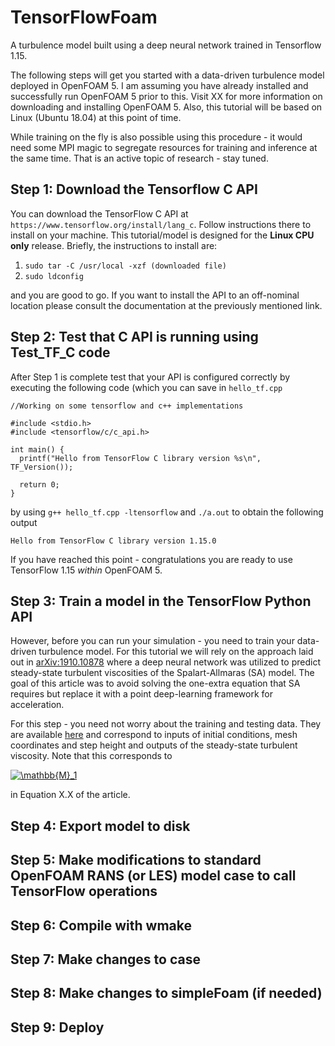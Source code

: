 # TensorFlowFoam
A turbulence model built using a deep neural network trained in Tensorflow 1.15.

The following steps will get you started with a data-driven turbulence model deployed in OpenFOAM 5. I am assuming you have already installed and successfully run OpenFOAM 5 prior to this. Visit XX for more information on downloading and installing OpenFOAM 5. Also, this tutorial will be based on Linux (Ubuntu 18.04) at this point of time.

While training on the fly is also possible using this procedure - it would need some MPI magic to segregate resources for training and inference at the same time. That is an active topic of research - stay tuned. 

## Step 1: Download the Tensorflow C API

You can download the TensorFlow C API at `https://www.tensorflow.org/install/lang_c`. Follow instructions there to install on your machine. This tutorial/model is designed for the **Linux CPU only** release. Briefly, the instructions to install are:

1. `sudo tar -C /usr/local -xzf (downloaded file)`
2. `sudo ldconfig`

and you are good to go. If you want to install the API to an off-nominal location please consult the documentation at the previously mentioned link. 

## Step 2: Test that C API is running using Test_TF_C code

After Step 1 is complete test that your API is configured correctly by executing the following code (which you can save in `hello_tf.cpp`
```
//Working on some tensorflow and c++ implementations

#include <stdio.h>
#include <tensorflow/c/c_api.h>

int main() {
  printf("Hello from TensorFlow C library version %s\n", TF_Version());

  return 0;
}
```
by using 
```g++ hello_tf.cpp -ltensorflow```
and 
```./a.out```
to obtain the following output
```
Hello from TensorFlow C library version 1.15.0
```
If you have reached this point - congratulations you are ready to use TensorFlow 1.15 *within* OpenFOAM 5. 

## Step 3: Train a model in the TensorFlow Python API

However, before you can run your simulation - you need to train your data-driven turbulence model. For this tutorial we will rely on the approach laid out in [arXiv:1910.10878](https://arxiv.org/pdf/1910.10878) where a deep neural network was utilized to predict steady-state turbulent viscosities of the Spalart-Allmaras (SA) model. The goal of this article was to avoid solving the one-extra equation that SA requires but replace it with a point deep-learning framework for acceleration.

For this step - you need not worry about the training and testing data. They are available [here]() and correspond to inputs of initial conditions, mesh coordinates and step height and outputs of the steady-state turbulent viscosity. Note that this corresponds to <dl><a href="https://www.codecogs.com/eqnedit.php?latex=\mathbb{M}_1" target="_blank"><img src="https://latex.codecogs.com/gif.latex?\mathbb{M}_1" title="\mathbb{M}_1" /></a></dl> in Equation X.X of the article.

## Step 4: Export model to disk

## Step 5: Make modifications to standard OpenFOAM RANS (or LES) model case to call TensorFlow operations

## Step 6: Compile with wmake

## Step 7: Make changes to case 

## Step 8: Make changes to simpleFoam (if needed)

## Step 9: Deploy
